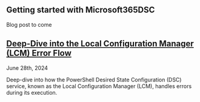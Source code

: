<h2>Getting started with Microsoft365DSC</h2>

<p>Blog post to come</p>

<h2><a href="/blog/2024/dsc-error-flow/dsc-error-flow/index.html">Deep-Dive into the Local Configuration Manager (LCM) Error Flow</a></h2>
<p class="article-date">June 28th, 2024</p>
<p>Deep-dive into how the PowerShell Desired State Configuration (DSC) service, known as the Local Configuration Manager (LCM), handles errors during its execution.</p>